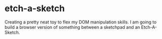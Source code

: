 # etch-a-sketch
Creating a pretty neat toy to flex my DOM manipulation skills. I am going to build a browser version of something between a sketchpad and an Etch-A-Sketch.
